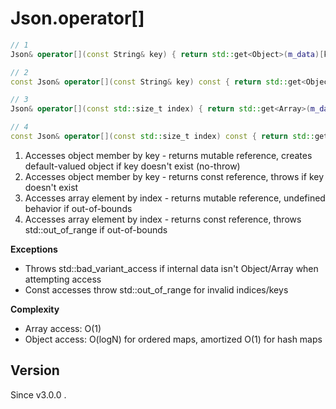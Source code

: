 # **Json.operator[]**

```cpp
// 1
Json& operator[](const String& key) { return std::get<Object>(m_data)[key]; }

// 2
const Json& operator[](const String& key) const { return std::get<Object>(m_data).at(key); }

// 3
Json& operator[](const std::size_t index) { return std::get<Array>(m_data)[index]; }

// 4
const Json& operator[](const std::size_t index) const { return std::get<Array>(m_data).at(index); }
```

1. Accesses object member by key - returns mutable reference, creates default-valued object if key doesn't exist (no-throw)
2. Accesses object member by key - returns const reference, throws if key doesn't exist
3. Accesses array element by index - returns mutable reference, undefined behavior if out-of-bounds
4. Accesses array element by index - returns const reference, throws std::out_of_range if out-of-bounds

**Exceptions**
- Throws std::bad_variant_access if internal data isn't Object/Array when attempting access
- Const accesses throw std::out_of_range for invalid indices/keys

**Complexity**
- Array access: O(1)
- Object access: O(logN) for ordered maps, amortized O(1) for hash maps

## Version

Since v3.0.0 .
